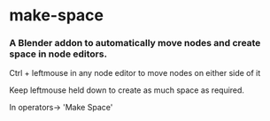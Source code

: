 # make-space
### A Blender addon to automatically move nodes and create space in node editors.

Ctrl + leftmouse in any node editor to move nodes on either side of it

Keep leftmouse held down to create as much space as required. 

In operators-> 'Make Space'
